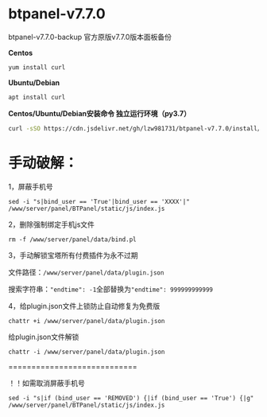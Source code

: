 # btpanel-v7.7.0
btpanel-v7.7.0-backup  官方原版v7.7.0版本面板备份

**Centos**
```Bash
yum install curl
```
**Ubuntu/Debian**
```Bash
apt install curl
```

**Centos/Ubuntu/Debian安装命令 独立运行环境（py3.7）**


```Bash
curl -sSO https://cdn.jsdelivr.net/gh/lzw981731/btpanel-v7.7.0/install/install_panel.sh && bash install_panel.sh
```

# 手动破解：

1，屏蔽手机号

```
sed -i "s|bind_user == 'True'|bind_user == 'XXXX'|" /www/server/panel/BTPanel/static/js/index.js
```

2，删除强制绑定手机js文件

```
rm -f /www/server/panel/data/bind.pl
```

3，手动解锁宝塔所有付费插件为永不过期

文件路径：`/www/server/panel/data/plugin.json`

搜索字符串：`"endtime": -1`全部替换为`"endtime": 999999999999`

4，给plugin.json文件上锁防止自动修复为免费版

```
chattr +i /www/server/panel/data/plugin.json
```
给plugin.json文件解锁
```
chattr -i /www/server/panel/data/plugin.json
```

============================

！！如需取消屏蔽手机号
```
sed -i "s|if (bind_user == 'REMOVED') {|if (bind_user == 'True') {|g" /www/server/panel/BTPanel/static/js/index.js
```
